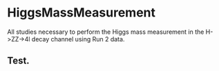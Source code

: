 # HiggsMassMeasurement
All studies necessary to perform the Higgs mass measurement in the H->ZZ->4l decay channel using Run 2 data.

## Test.

